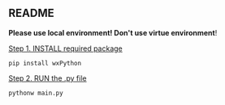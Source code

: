 ## README

**Please use local environment! Don't use virtue environment**!  

<u>Step 1. INSTALL required package</u>

`pip install wxPython`

<u>Step 2. RUN the .py file</u>

`pythonw main.py`

